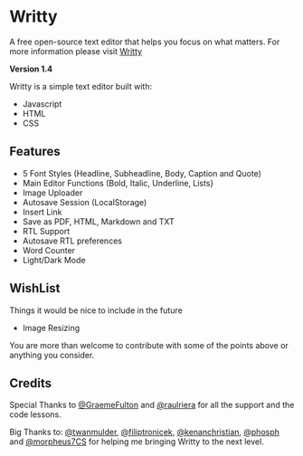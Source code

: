 # Writty
A free open-source text editor that helps you focus on what matters.
For more information please visit [Writty](https://iamcharlie.design/writty/)

**Version 1.4**

Writty is a simple text editor built with:

* Javascript
* HTML
* CSS

## Features

* 5 Font Styles (Headline, Subheadline, Body, Caption and Quote)
* Main Editor Functions (Bold, Italic, Underline, Lists}
* Image Uploader
* Autosave Session (LocalStorage)
* Insert Link
* Save as PDF, HTML, Markdown and TXT
* RTL Support
* Autosave RTL preferences
* Word Counter 
* Light/Dark Mode

## WishList
Things it would be nice to include in the future

* Image Resizing

You are more than welcome to contribute with some of the points above or anything you consider.

## Credits

Special Thanks to [@GraemeFulton](https://github.com/GraemeFulton) and [@raulriera](https://github.com/raulriera) for all the support and the code lessons. 

Big Thanks to:
[@twanmulder](https://github.com/twanmulder), [@filiptronicek](https://github.com/filiptronicek), [@kenanchristian](https://github.com/kenanchristian), [@phosph](https://github.com/phosph) and [@morpheus7CS](https://github.com/morpheus7CS) for helping me bringing Writty to the next level.

